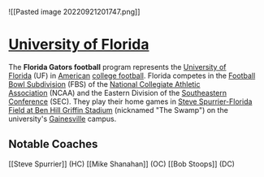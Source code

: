 


![[Pasted image 20220921201747.png]]

# <u>University of Florida</u>
The **Florida Gators football** program represents the [University of Florida](https://en.wikipedia.org/wiki/University_of_Florida "University of Florida") (UF) in [American](https://en.wikipedia.org/wiki/American_football "American football") [college football](https://en.wikipedia.org/wiki/College_football "College football"). Florida competes in the [Football Bowl Subdivision](https://en.wikipedia.org/wiki/Football_Bowl_Subdivision "Football Bowl Subdivision") (FBS) of the [National Collegiate Athletic Association](https://en.wikipedia.org/wiki/National_Collegiate_Athletic_Association "National Collegiate Athletic Association") (NCAA) and the Eastern Division of the [Southeastern Conference](https://en.wikipedia.org/wiki/Southeastern_Conference "Southeastern Conference") (SEC). They play their home games in [Steve Spurrier-Florida Field at Ben Hill Griffin Stadium](https://en.wikipedia.org/wiki/Steve_Spurrier-Florida_Field_at_Ben_Hill_Griffin_Stadium "Steve Spurrier-Florida Field at Ben Hill Griffin Stadium") (nicknamed "The Swamp") on the university's [Gainesville](https://en.wikipedia.org/wiki/Gainesville,_Florida "Gainesville, Florida") campus.


## Notable Coaches
[[Steve Spurrier]] (HC)
[[Mike Shanahan]] (OC)
[[Bob Stoops]] (DC)